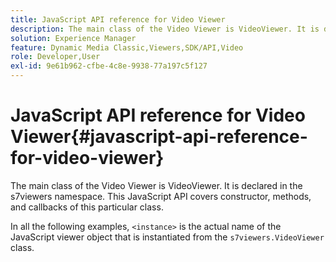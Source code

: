```yaml
---
title: JavaScript API reference for Video Viewer
description: The main class of the Video Viewer is VideoViewer. It is declared in the s7viewers namespace. This JavaScript API covers constructor, methods, and callbacks of this particular class.
solution: Experience Manager
feature: Dynamic Media Classic,Viewers,SDK/API,Video
role: Developer,User
exl-id: 9e61b962-cfbe-4c8e-9938-77a197c5f127
---
```

# JavaScript API reference for Video Viewer{#javascript-api-reference-for-video-viewer}

The main class of the Video Viewer is VideoViewer. It is declared in the s7viewers namespace. This JavaScript API covers constructor, methods, and callbacks of this particular class.

In all the following examples, `<instance>` is the actual name of the JavaScript viewer object that is instantiated from the `s7viewers.VideoViewer` class.
